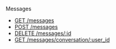 Messages

* [GET /messages](/Evanta/EvantaAccessAPI/wiki/GET-&%2347;messages)
* [POST /messages](/Evanta/EvantaAccessAPI/wiki/POST-&%2347;messages)
* [DELETE /messages/:id](/Evanta/EvantaAccessAPI/wiki/DELETE-&%2347;messages&%2347;:id)
* [GET /messages/conversation/:user_id](/Evanta/EvantaAccessAPI/wiki/GET-&%2347;messages&%2347;conversation&%2347;:user_id)